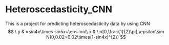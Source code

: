 # Heteroscedasticity_CNN
This is a project for predicting heteroscedasticity data by using CNN
$$
\ y & =sin4x\times sin5x+\epsilon\\
x & \in[0,\frac{1}{2}\pi],\epsilon\sim N(0,0.02+0.02\times(1-sin4x)^{2})
$$
